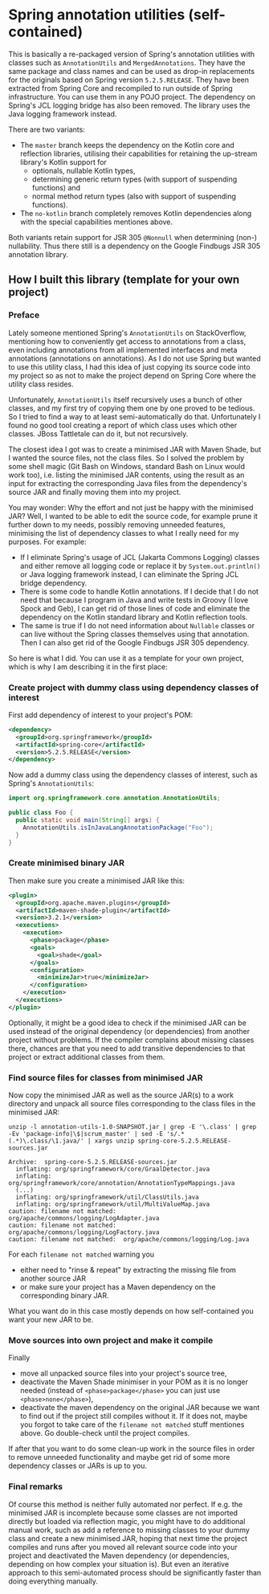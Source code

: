 # Spring annotation utilities (self-contained)

This is basically a re-packaged version of Spring's annotation utilities with classes such as `AnnotationUtils` and
`MergedAnnotations`. They have the same package and class names and can be used as drop-in replacements for the
originals based on Spring version `5.2.5.RELEASE`. They have been extracted from Spring Core and recompiled to run
outside of Spring infrastructure. You can use them in any POJO project. The dependency on Spring's JCL logging bridge
has also been removed. The library uses the Java logging framework instead.

There are two variants:
  * The `master` branch keeps the dependency on the Kotlin core and reflection libraries, utilising their capabilities
    for retaining the up-stream library's Kotlin support for
      * optionals, nullable Kotlin types,
      * determining generic return types (with support of suspending functions) and
      * normal method return types (also with support of suspending functions).
  * The `no-kotlin` branch completely removes Kotlin dependencies along with the special capabilities mentiones above.

Both variants retain support for JSR 305 `@Nonnull` when determining (non-) nullability. Thus there still is a
dependency on the Google Findbugs JSR 305 annotation library.

## How I built this library (template for your own project)

### Preface

Lately someone mentioned Spring's `AnnotationUtils` on StackOverflow, mentioning how to conveniently get access to
annotations from a class, even including annotations from all implemented interfaces and meta annotations
(annotations on annotations). As I do not use Spring but wanted to use this utility class, I had this idea of just
copying its source code into my project so as not to make the project depend on Spring Core where the utility class
resides.

Unfortunately, `AnnotationUtils` itself recursively uses a bunch of other classes, and my first try of copying them one
by one proved to be tedious. So I tried to find a way to at least semi-automatically do that. Unfortunately I found no
good tool creating a report of which class uses which other classes. JBoss Tattletale can do it, but not recursively.

The closest idea I got was to create a minimised JAR with Maven Shade, but I wanted the source files, not the class
files. So I solved the problem by some shell magic (Git Bash on Windows, standard Bash on Linux would work too), i.e.
listing the minimised JAR contents, using the result as an input for extracting the corresponding Java files from the
dependency's source JAR and finally moving them into my project.

You may wonder: Why the effort and not just be happy with the minimised JAR? Well, I wanted to be able to edit the 
source code, for example prune it further down to my needs, possibly removing unneeded features, minimising the list of
dependency classes to what I really need for my purposes. For example:

* If I eliminate Spring's usage of JCL (Jakarta Commons Logging) classes and either remove all logging code or replace
  it by `System.out.println()` or Java logging framework instead, I can eliminate the Spring JCL bridge dependency.
* There is some code to handle Kotlin annotations. If I decide that I do not need that because I program in Java and
  write tests in Groovy (I love Spock and Geb), I can get rid of those lines of code and eliminate the dependency on the
  Kotlin standard library and Kotlin reflection tools.
* The same is true if I do not need information about `Nullable` classes or can live without the Spring classes 
  themselves using that annotation. Then I can also get rid of the Google Findbugs JSR 305 dependency.

So here is what I did. You can use it as a template for your own project, which is why I am describing it in the first
place:

### Create project with dummy class using dependency classes of interest

First add dependency of interest to your project's POM:

```xml
<dependency>
  <groupId>org.springframework</groupId>
  <artifactId>spring-core</artifactId>
  <version>5.2.5.RELEASE</version>
</dependency>
``` 

Now add a dummy class using the dependency classes of interest, such as Spring's `AnnotationUtils`:

```java
import org.springframework.core.annotation.AnnotationUtils;

public class Foo {
  public static void main(String[] args) {
    AnnotationUtils.isInJavaLangAnnotationPackage("Foo");
  }
}
```

### Create minimised binary JAR

Then make sure you create a minimised JAR like this:

```xml
<plugin>
  <groupId>org.apache.maven.plugins</groupId>
  <artifactId>maven-shade-plugin</artifactId>
  <version>3.2.1</version>
  <executions>
    <execution>
      <phase>package</phase>
      <goals>
        <goal>shade</goal>
      </goals>
      <configuration>
        <minimizeJar>true</minimizeJar>
      </configuration>
    </execution>
  </executions>
</plugin>
```

Optionally, it might be a good idea to check if the minimised JAR can be used instead of the original dependency (or
dependencies) from another project without problems. If the compiler complains about missing classes there, chances are
that you need to add transitive dependencies to that project or extract additional classes from them. 

### Find source files for classes from minimised JAR

Now copy the minimised JAR as well as the source JAR(s) to a work directory and unpack all source files corresponding to
the class files in the minimised JAR:

```
unzip -l annotation-utils-1.0-SNAPSHOT.jar | grep -E '\.class' | grep -Ev 'package-info|\$|scrum_master' | sed -E 's/.* (.*)\.class/\1.java/' | xargs unzip spring-core-5.2.5.RELEASE-sources.jar

Archive:  spring-core-5.2.5.RELEASE-sources.jar
  inflating: org/springframework/core/GraalDetector.java
  inflating: org/springframework/core/annotation/AnnotationTypeMappings.java
  (...)
  inflating: org/springframework/util/ClassUtils.java
  inflating: org/springframework/util/MultiValueMap.java
caution: filename not matched:  org/apache/commons/logging/LogAdapter.java
caution: filename not matched:  org/apache/commons/logging/LogFactory.java
caution: filename not matched:  org/apache/commons/logging/Log.java
```

For each `filename not matched` warning you
* either need to "rinse & repeat" by extracting the missing file from another source JAR
* or make sure your project has a Maven dependency on the corresponding binary JAR.

What you want do in this case mostly depends on how self-contained you want your new JAR to be. 

### Move sources into own project and make it compile

Finally
* move all unpacked source files into your project's source tree,
* deactivate the Maven Shade minimiser in your POM as it is no longer needed (instead of `<phase>package</phase>` you
  can just use `<phase>none</phase>`),
* deactivate the maven dependency on the original JAR because we want to find out if the project still compiles without
  it. If it does not, maybe you forgot to take care of the `filename not matched` stuff mentiones above. Go double-check
  until the project compiles.

If after that you want to do some clean-up work in the source files in order to remove unneeded functionality and maybe
get rid of some more dependency classes or JARs is up to you.

### Final remarks

Of course this method is neither fully automated nor perfect. If e.g. the minimised JAR is incomplete because some
classes are not imported directly but loaded via reflection magic, you might have to do additional manual work, such as
add a reference to missing classes to your dummy class and create a new minimised JAR, hoping that next time the project
compiles and runs after you moved all relevant source code into your project and deactivated the Maven dependency (or
dependencies, depending on how complex your situation is). But even an iterative approach to this semi-automated process
should be significantly faster than doing everything manually.
